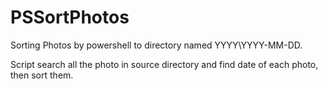 # PSSortPhotos

Sorting Photos  by powershell to directory named YYYY\YYYY-MM-DD.

Script search all the photo in source directory and find date of each photo, then sort them.

